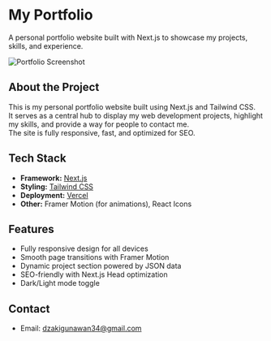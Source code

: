 # My Portfolio
A personal portfolio website built with Next.js to showcase my projects, skills, and experience.

![Portfolio Screenshot](./public/preview.png)

## About the Project
This is my personal portfolio website built using Next.js and Tailwind CSS.  
It serves as a central hub to display my web development projects, highlight my skills, and provide a way for people to contact me.  
The site is fully responsive, fast, and optimized for SEO.

## Tech Stack
- **Framework:** [Next.js](https://nextjs.org/)
- **Styling:** [Tailwind CSS](https://tailwindcss.com/)
- **Deployment:** [Vercel](https://vercel.com/)
- **Other:** Framer Motion (for animations), React Icons

## Features
- Fully responsive design for all devices
- Smooth page transitions with Framer Motion
- Dynamic project section powered by JSON data
- SEO-friendly with Next.js Head optimization
- Dark/Light mode toggle

## Contact
- Email: dzakigunawan34@gmail.com